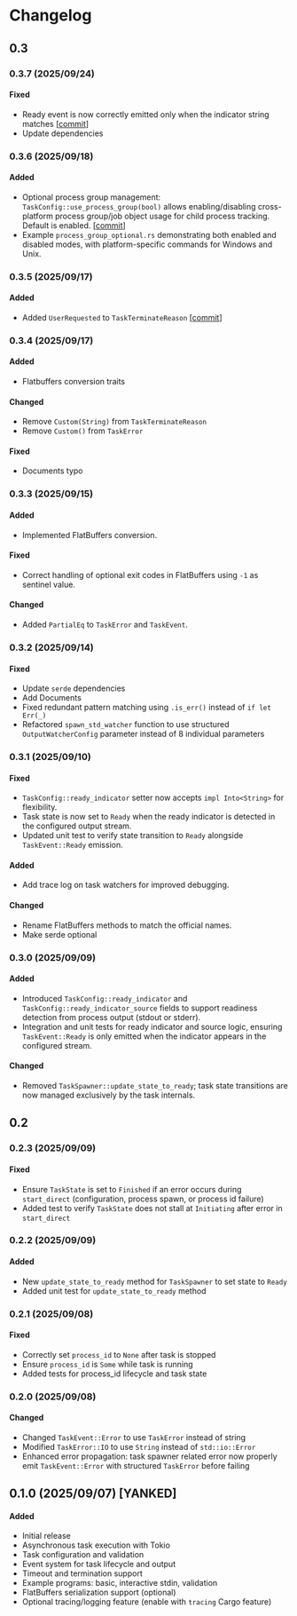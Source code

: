 # Changelog

## 0.3
### 0.3.7 (2025/09/24)
#### Fixed
- Ready event is now correctly emitted only when the indicator string matches [[commit](https://github.com/xpcn2015/tcrm-task/commit/3bfc67ce5b9b9a7a2f0dd8da33e08c0c39066e98)]
- Update dependencies

### 0.3.6 (2025/09/18)
#### Added
- Optional process group management: `TaskConfig::use_process_group(bool)` allows enabling/disabling cross-platform process group/job object usage for child process tracking. Default is enabled. [[commit](https://github.com/xpcn2015/tcrm-task/commit/37a007cf13753979852206a7fd397d99f30e27ae)]
- Example `process_group_optional.rs` demonstrating both enabled and disabled modes, with platform-specific commands for Windows and Unix.

### 0.3.5 (2025/09/17)
#### Added
- Added `UserRequested` to `TaskTerminateReason` [[commit](https://github.com/xpcn2015/tcrm-task/commit/894d1ea0d30aafa90d8a737ff75307dd52bc6987)]


### 0.3.4 (2025/09/17)
#### Added
- Flatbuffers conversion traits
#### Changed
- Remove `Custom(String)` from `TaskTerminateReason` 
- Remove `Custom()` from `TaskError`
#### Fixed
- Documents typo
  
### 0.3.3 (2025/09/15)
#### Added
- Implemented FlatBuffers conversion.
#### Fixed
- Correct handling of optional exit codes in FlatBuffers using `-1` as sentinel value.
#### Changed
- Added `PartialEq` to `TaskError` and `TaskEvent`.

### 0.3.2 (2025/09/14)
#### Fixed
- Update `serde` dependencies
- Add Documents
- Fixed redundant pattern matching using `.is_err()` instead of `if let Err(_)`
- Refactored `spawn_std_watcher` function to use structured `OutputWatcherConfig` parameter instead of 8 individual parameters
  
### 0.3.1 (2025/09/10)
#### Fixed
- `TaskConfig::ready_indicator` setter now accepts `impl Into<String>` for flexibility.
- Task state is now set to `Ready` when the ready indicator is detected in the configured output stream.
- Updated unit test to verify state transition to `Ready` alongside `TaskEvent::Ready` emission.
#### Added
- Add trace log on task watchers for improved debugging.
#### Changed
- Rename FlatBuffers methods to match the official names.
- Make serde optional
  
### 0.3.0 (2025/09/09)
#### Added
- Introduced `TaskConfig::ready_indicator` and `TaskConfig::ready_indicator_source` fields to support readiness detection from process output (stdout or stderr).
- Integration and unit tests for ready indicator and source logic, ensuring `TaskEvent::Ready` is only emitted when the indicator appears in the configured stream.
#### Changed
- Removed `TaskSpawner::update_state_to_ready`; task state transitions are now managed exclusively by the task internals.

## 0.2

### 0.2.3 (2025/09/09)
#### Fixed
- Ensure `TaskState` is set to `Finished` if an error occurs during `start_direct` (configuration, process spawn, or process id failure)
- Added test to verify `TaskState` does not stall at `Initiating` after error in `start_direct`

### 0.2.2 (2025/09/09)
#### Added
- New `update_state_to_ready` method for `TaskSpawner` to set state to `Ready`
- Added unit test for `update_state_to_ready` method

### 0.2.1 (2025/09/08)
#### Fixed
- Correctly set `process_id` to `None` after task is stopped
- Ensure `process_id` is `Some` while task is running
- Added tests for process_id lifecycle and task state

### 0.2.0 (2025/09/08)
#### Changed
- Changed `TaskEvent::Error` to use `TaskError` instead of string
- Modified `TaskError::IO` to use `String` instead of `std::io::Error`
- Enhanced error propagation: task spawner related error now properly emit `TaskEvent::Error` with structured `TaskError` before failing

## 0.1.0 (2025/09/07) [YANKED]
#### Added
- Initial release
- Asynchronous task execution with Tokio
- Task configuration and validation
- Event system for task lifecycle and output
- Timeout and termination support
- Example programs: basic, interactive stdin, validation
- FlatBuffers serialization support (optional)
- Optional tracing/logging feature (enable with `tracing` Cargo feature)

